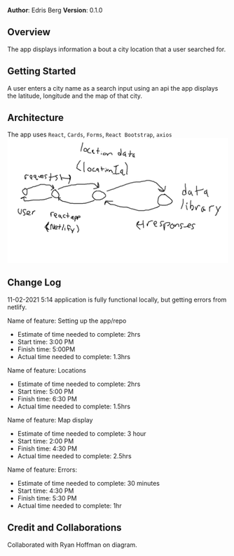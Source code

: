 **Author**: Edris Berg
**Version**: 0.1.0 

## Overview
The app displays information a bout a city location that a user searched for. 

## Getting Started
A user enters a city name as a search input using an api the app displays the latitude, longitude and the map of that city.

## Architecture
The app uses `React`, `Cards`, `Forms`, `React Bootstrap`, `axios`
![](src/Lab-06%20WRRC%20Diagram.png)

## Change Log

11-02-2021 5:14 application is fully functional locally, but getting errors from netlify.

Name of feature: Setting up the app/repo
 - Estimate of time needed to complete: 2hrs
- Start time: 3:00 PM
- Finish time: 5:00PM
- Actual time needed to complete: 1.3hrs
  
Name of feature: Locations 
- Estimate of time needed to complete: 2hrs
- Start time: 5:00 PM
- 	Finish time: 6:30 PM
- 	Actual time needed to complete: 1.5hrs
  
Name of feature: Map display

- 	Estimate of time needed to complete: 3 hour
- Start time: 2:00 PM
- Finish time: 4:30 PM
- Actual time needed to complete: 2.5hrs

Name of feature: Errors:
- Estimate of time needed to complete: 30 minutes	
- Start time: 4:30 PM
- Finish time: 5:30 PM
- Actual time needed to complete: 1hr 

<!-- Use this area to document the iterative changes made to your application as each feature is successfully implemented. Use time stamps. Here's an example:

01-01-2001 4:59pm - Application now has a fully-functional express server, with a GET route for the location resource. -->

## Credit and Collaborations

Collaborated with Ryan Hoffman on diagram.
<!-- Give credit (and a link) to other people or resources that helped you build this application. -->